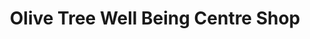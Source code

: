 ---
title: "Olive Tree Well Being Centre Shop"
url: /newport/olive-tree-well-being-centre-shop/
shop: charity
---